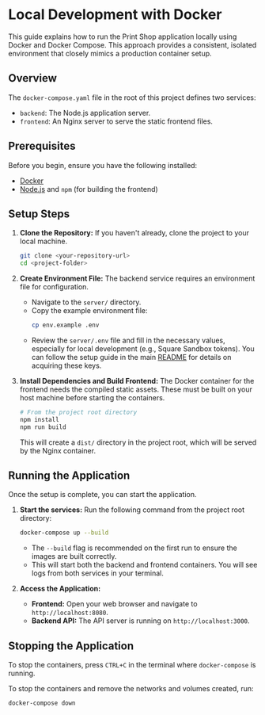 # Local Development with Docker

This guide explains how to run the Print Shop application locally using Docker and Docker Compose. This approach provides a consistent, isolated environment that closely mimics a production container setup.

## Overview

The `docker-compose.yaml` file in the root of this project defines two services:
-   `backend`: The Node.js application server.
-   `frontend`: An Nginx server to serve the static frontend files.

## Prerequisites

Before you begin, ensure you have the following installed:
-   [Docker](https://www.docker.com/products/docker-desktop/)
-   [Node.js](https://nodejs.org/) and `npm` (for building the frontend)

## Setup Steps

1.  **Clone the Repository:**
    If you haven't already, clone the project to your local machine.
    ```bash
    git clone <your-repository-url>
    cd <project-folder>
    ```

2.  **Create Environment File:**
    The backend service requires an environment file for configuration.
    -   Navigate to the `server/` directory.
    -   Copy the example environment file:
        ```bash
        cp env.example .env
        ```
    -   Review the `server/.env` file and fill in the necessary values, especially for local development (e.g., Square Sandbox tokens). You can follow the setup guide in the main [README](../../README.md) for details on acquiring these keys.

3.  **Install Dependencies and Build Frontend:**
    The Docker container for the frontend needs the compiled static assets. These must be built on your host machine before starting the containers.
    ```bash
    # From the project root directory
    npm install
    npm run build
    ```
    This will create a `dist/` directory in the project root, which will be served by the Nginx container.

## Running the Application

Once the setup is complete, you can start the application.

1.  **Start the services:**
    Run the following command from the project root directory:
    ```bash
    docker-compose up --build
    ```
    -   The `--build` flag is recommended on the first run to ensure the images are built correctly.
    -   This will start both the backend and frontend containers. You will see logs from both services in your terminal.

2.  **Access the Application:**
    -   **Frontend:** Open your web browser and navigate to `http://localhost:8080`.
    -   **Backend API:** The API server is running on `http://localhost:3000`.

## Stopping the Application

To stop the containers, press `CTRL+C` in the terminal where `docker-compose` is running.

To stop the containers and remove the networks and volumes created, run:
```bash
docker-compose down
```
